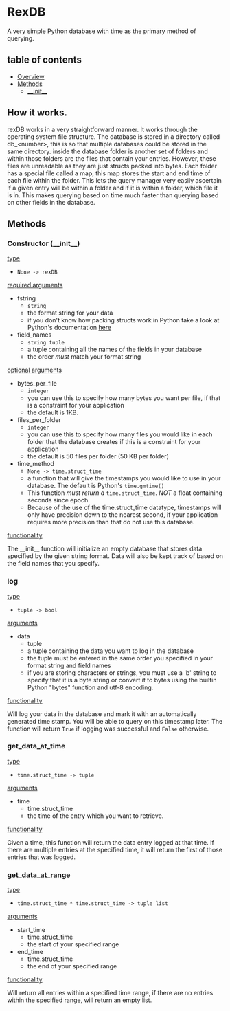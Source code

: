 # RexDB

A very simple Python database with time as the primary method of querying.

## table of contents
- [Overview](#how-it-works)
- [Methods](#methods)
  - [\_\_init\_\_](#constructor-init)
## How it works.

rexDB works in a very straightforward manner. It works through the operating system file structure. The database is stored in a directory called db\_\<number\>, this is so that multiple databases could be stored in the same directory. inside the database folder is another set of folders and within those folders are the files that contain your entries. However, these files are unreadable as they are just structs packed into bytes.
Each folder has a special file called a map, this map stores the start and end time of each file within the folder. This lets the query manager very easily ascertain if a given entry will be within a folder and if it is within a folder, which file it is in. This makes querying based on time much faster than querying based on other fields in the database.

## Methods

### **Constructor** (\_\_init\_\_)

<u>type</u>

- `None -> rexDB`

<u>required arguments</u>

- fstring
  - `string`
  - the format string for your data
  - if you don't know how packing structs work in Python take a look at Python's documentation [here](https://docs.python.org/3/library/struct.html#format-characters)
- field_names
  - `string tuple`
  - a tuple containing all the names of the fields in your database
  - the order _must_ match your format string

<u>optional arguments</u>

- bytes_per_file
  - `integer`
  - you can use this to specify how many bytes you want per file, if that is a constraint for your application
  - the default is 1KB.
- files_per_folder
  - `integer`
  - you can use this to specify how many files you would like in each folder that the database creates if this is a constraint for your application
  - the default is 50 files per folder (50 KB per folder)
- time_method
  - `None -> time.struct_time`
  - a function that will give the timestamps you would like to use in your database. The default is Python's `time.gmtime()`
  - This function _must return a_ `time.struct_time`. _NOT_ a float containing seconds since epoch.
  - Because of the use of the time.struct\_time datatype, timestamps will only have precision down to the nearest second, if your application requires more precision than that do not use this database.

<u>functionality</u>

The \_\_init\_\_ function will initialize an empty database that stores data specified by the given string format. Data will also be kept track of based on the field names that you specify. 

### **log**

<u>type</u>

- `tuple -> bool`

<u>arguments</u>

- data
  - tuple
  - a tuple containing the data you want to log in the database
  - the tuple must be entered in the same order you specified in your format string and field names
  - if you are storing characters or strings, you must use a 'b' string to specify that it is a byte string or convert it to bytes using the builtin Python "bytes" function and utf-8 encoding.

<u>functionality</u>

Will log your data in the database and mark it with an automatically generated time stamp. You will be able to query on this timestamp later. The function will return `True` if logging was successful and `False` otherwise. 

### **get_data_at_time**

<u>type</u>

- `time.struct_time -> tuple`

<u>arguments</u>

- time
  - time.struct_time
  - the time of the entry which you want to retrieve. 

<u>functionality</u>

Given a time, this function will return the data entry logged at that time. If there are multiple entries at the specified time, it will return the first of those entries that was logged. 

### **get_data_at_range**

<u>type</u>

- `time.struct_time * time.struct_time -> tuple list`

<u>arguments</u>

- start_time
  - time.struct_time
  - the start of your specified range
- end_time
  - time.struct_time
  - the end of your specified range

<u>functionality</u>

Will return all entries within a specified time range, if there are no entries within the specified range, will return an empty list.